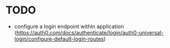 # TODO
- configure a login endpoint within application (https://auth0.com/docs/authenticate/login/auth0-universal-login/configure-default-login-routes)